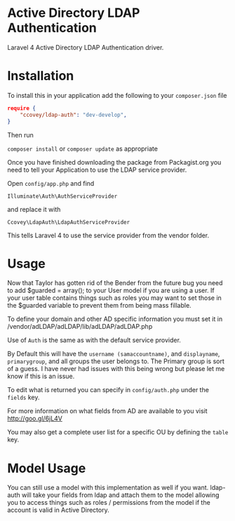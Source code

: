 Active Directory LDAP Authentication
=========

Laravel 4 Active Directory LDAP Authentication driver. 

Installation
============

To install this in your application add the following to your `composer.json` file

```json
require {
	"ccovey/ldap-auth": "dev-develop",
}
```

Then run 

`composer install` or `composer update` as appropriate

Once you have finished downloading the package from Packagist.org you need to tell your Application to use the LDAP service provider.

Open `config/app.php` and find

`Illuminate\Auth\AuthServiceProvider`

and replace it with

`Ccovey\LdapAuth\LdapAuthServiceProvider`

This tells Laravel 4 to use the service provider from the vendor folder.

Usage
======

Now that Taylor has gotten rid of the Bender from the future bug you need to add $guarded = array(); to your User model if you are using a user. If your user table contains things such as roles you may want to set those in the $guarded variable to prevent them from being mass fillable.

To define your domain and other AD specific information you must set it in /vendor/adLDAP/adLDAP/lib/adLDAP/adLDAP.php

Use of `Auth` is the same as with the default service provider.

By Default this will have the `username (samaccountname)`, and `displayname`, `primarygroup`, and all groups the user belongs to. 
The Primary group is sort of a guess. I have never had issues with this being wrong but please let me know if this is an issue.

To edit what is returned you can specify in `config/auth.php` under the `fields` key.

For more information on what fields from AD are available to you visit http://goo.gl/6jL4V

You may also get a complete user list for a specific OU by defining the `table` key.

Model Usage
===========

You can still use a model with this implementation as well if you want. ldap-auth will take your fields from ldap and attach them to the model allowing you to access things such as roles / permissions from the model if the account is valid in Active Directory.